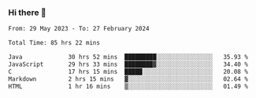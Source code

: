 ### Hi there 👋

<!--START_SECTION:waka-->

```txt
From: 29 May 2023 - To: 27 February 2024

Total Time: 85 hrs 22 mins

Java             30 hrs 52 mins  █████████░░░░░░░░░░░░░░░░   35.93 %
JavaScript       29 hrs 33 mins  ████████▓░░░░░░░░░░░░░░░░   34.40 %
C                17 hrs 15 mins  █████░░░░░░░░░░░░░░░░░░░░   20.08 %
Markdown         2 hrs 15 mins   ▓░░░░░░░░░░░░░░░░░░░░░░░░   02.64 %
HTML             1 hr 16 mins    ▒░░░░░░░░░░░░░░░░░░░░░░░░   01.49 %
```

<!--END_SECTION:waka-->
<!--
**the-beef-calculator/the-beef-calculator** is a ✨ _special_ ✨ repository because its `README.md` (this file) appears on your GitHub profile.

Here are some ideas to get you started:

- 🔭 I’m currently working on ...
- 🌱 I’m currently learning ...
- 👯 I’m looking to collaborate on ...
- 🤔 I’m looking for help with ...
- 💬 Ask me about ...
- 📫 How to reach me: ...
- 😄 Pronouns: ...
- ⚡ Fun fact: ...
-->
